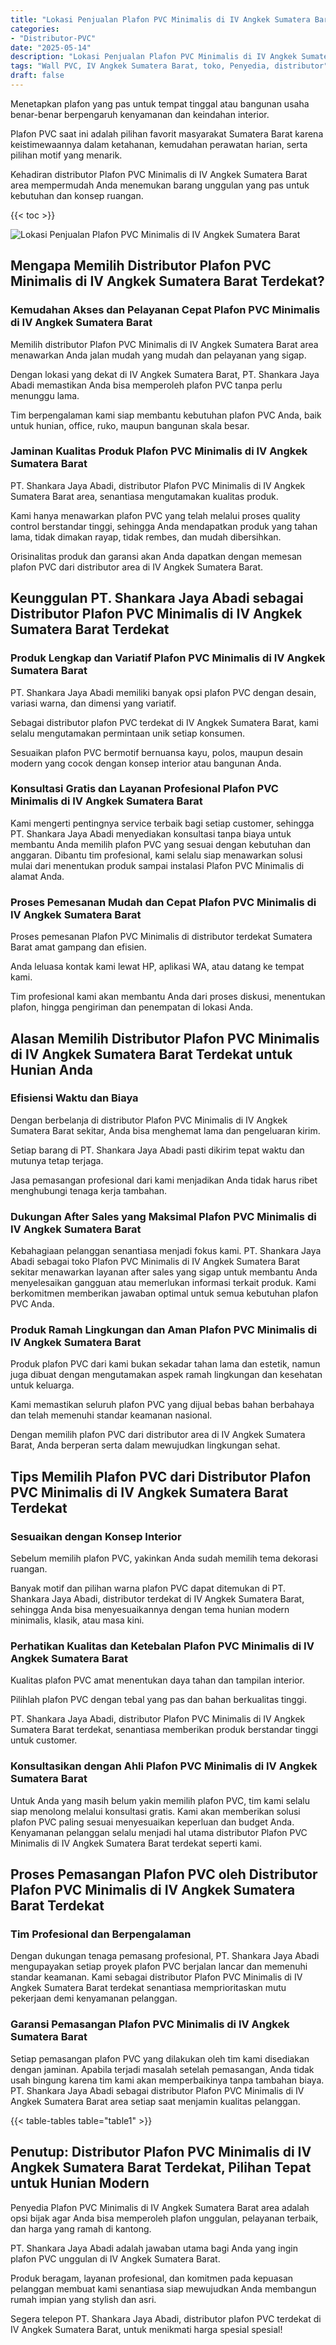 ```yaml
---
title: "Lokasi Penjualan Plafon PVC Minimalis di IV Angkek Sumatera Barat"
categories: 
- "Distributor-PVC"
date: "2025-05-14"
description: "Lokasi Penjualan Plafon PVC Minimalis di IV Angkek Sumatera Barat bagi tempat tinggal, perkantoran, serta gerai. Produk berkualitas, pilihan motif, pilihan warna menarik, beserta layanan instalasi ditangani oleh tim ahli serta jaminan resmi!|Jasa distribusi Plafon PVC Minimalis di IV Angkek Sumatera Barat bagi kebutuhan rumah, perkantoran, atau ritel, beserta panel terbaik dan penempatan oleh tim berpengalaman dan jaminan resmi.|Solusi Plafon PVC Minimalis di IV Angkek Sumatera Barat yang andal bagi tempat tinggal, perkantoran, dan toko, dengan panel terbaik dan penempatan ditangani oleh tenaga ahli ahli serta kepastian resmi.|Distribusi Plafon PVC Minimalis di IV Angkek Sumatera Barat bagi hunian, perkantoran, serta toko, beserta material unggulan dan pemasangan ditangani oleh teknisi profesional, lengkap beserta kepastian resmi.}"
tags: "Wall PVC, IV Angkek Sumatera Barat, toko, Penyedia, distributor"
draft: false
---
```


Menetapkan plafon yang pas untuk tempat tinggal atau bangunan usaha benar-benar berpengaruh kenyamanan dan keindahan interior.

Plafon PVC saat ini adalah pilihan favorit masyarakat Sumatera Barat karena keistimewaannya dalam ketahanan, kemudahan perawatan harian, serta pilihan motif yang menarik.

Kehadiran distributor Plafon PVC Minimalis di IV Angkek Sumatera Barat area mempermudah Anda menemukan barang unggulan yang pas untuk kebutuhan dan konsep ruangan.

{{< toc >}}

![Lokasi Penjualan Plafon PVC Minimalis di IV Angkek Sumatera Barat](/images/Distributor-PVC/Lokasi-Penjualan-Plafon-PVC-Minimalis-di-IV-Angkek-Sumatera-Barat.png)


## Mengapa Memilih Distributor Plafon PVC Minimalis di IV Angkek Sumatera Barat Terdekat?

### Kemudahan Akses dan Pelayanan Cepat Plafon PVC Minimalis di IV Angkek Sumatera Barat

Memilih distributor Plafon PVC Minimalis di IV Angkek Sumatera Barat area menawarkan Anda jalan mudah yang mudah dan pelayanan yang sigap.

Dengan lokasi yang dekat di IV Angkek Sumatera Barat, PT. Shankara Jaya Abadi memastikan Anda bisa memperoleh plafon PVC tanpa perlu menunggu lama.

Tim berpengalaman kami siap membantu kebutuhan plafon PVC Anda, baik untuk hunian, office, ruko, maupun bangunan skala besar.

### Jaminan Kualitas Produk Plafon PVC Minimalis di IV Angkek Sumatera Barat

PT. Shankara Jaya Abadi, distributor Plafon PVC Minimalis di IV Angkek Sumatera Barat area, senantiasa mengutamakan kualitas produk.

Kami hanya menawarkan plafon PVC yang telah melalui proses quality control berstandar tinggi, sehingga Anda mendapatkan produk yang tahan lama, tidak dimakan rayap, tidak rembes, dan mudah dibersihkan.

Orisinalitas produk dan garansi akan Anda dapatkan dengan memesan plafon PVC dari distributor area di IV Angkek Sumatera Barat.

## Keunggulan PT. Shankara Jaya Abadi sebagai Distributor Plafon PVC Minimalis di IV Angkek Sumatera Barat Terdekat

### Produk Lengkap dan Variatif Plafon PVC Minimalis di IV Angkek Sumatera Barat

PT. Shankara Jaya Abadi memiliki banyak opsi plafon PVC dengan desain, variasi warna, dan dimensi yang variatif.

Sebagai distributor plafon PVC terdekat di IV Angkek Sumatera Barat, kami selalu mengutamakan permintaan unik setiap konsumen.

Sesuaikan plafon PVC bermotif bernuansa kayu, polos, maupun desain modern yang cocok dengan konsep interior atau bangunan Anda.

### Konsultasi Gratis dan Layanan Profesional Plafon PVC Minimalis di IV Angkek Sumatera Barat

Kami mengerti pentingnya service terbaik bagi setiap customer, sehingga PT. Shankara Jaya Abadi menyediakan konsultasi tanpa biaya untuk membantu Anda memilih plafon PVC yang sesuai dengan kebutuhan dan anggaran. Dibantu tim profesional, kami selalu siap menawarkan solusi mulai dari menentukan produk sampai instalasi Plafon PVC Minimalis di alamat Anda.

### Proses Pemesanan Mudah dan Cepat Plafon PVC Minimalis di IV Angkek Sumatera Barat

Proses pemesanan Plafon PVC Minimalis di distributor terdekat Sumatera Barat amat gampang dan efisien.

Anda leluasa kontak kami lewat HP, aplikasi WA, atau datang ke tempat kami.

Tim profesional kami akan membantu Anda dari proses diskusi, menentukan plafon, hingga pengiriman dan penempatan di lokasi Anda.

## Alasan Memilih Distributor Plafon PVC Minimalis di IV Angkek Sumatera Barat Terdekat untuk Hunian Anda

### Efisiensi Waktu dan Biaya

Dengan berbelanja di distributor Plafon PVC Minimalis di IV Angkek Sumatera Barat sekitar, Anda bisa menghemat lama dan pengeluaran kirim.

Setiap barang di PT. Shankara Jaya Abadi pasti dikirim tepat waktu dan mutunya tetap terjaga.

Jasa pemasangan profesional dari kami menjadikan Anda tidak harus ribet menghubungi tenaga kerja tambahan.

### Dukungan After Sales yang Maksimal Plafon PVC Minimalis di IV Angkek Sumatera Barat

Kebahagiaan pelanggan senantiasa menjadi fokus kami. PT. Shankara Jaya Abadi sebagai toko Plafon PVC Minimalis di IV Angkek Sumatera Barat sekitar menawarkan layanan after sales yang sigap untuk membantu Anda menyelesaikan gangguan atau memerlukan informasi terkait produk. Kami berkomitmen memberikan jawaban optimal untuk semua kebutuhan plafon PVC Anda.

### Produk Ramah Lingkungan dan Aman Plafon PVC Minimalis di IV Angkek Sumatera Barat

Produk plafon PVC dari kami bukan sekadar tahan lama dan estetik, namun juga dibuat dengan mengutamakan aspek ramah lingkungan dan kesehatan untuk keluarga.

Kami memastikan seluruh plafon PVC yang dijual bebas bahan berbahaya dan telah memenuhi standar keamanan nasional.

Dengan memilih plafon PVC dari distributor area di IV Angkek Sumatera Barat, Anda berperan serta dalam mewujudkan lingkungan sehat.

## Tips Memilih Plafon PVC dari Distributor Plafon PVC Minimalis di IV Angkek Sumatera Barat Terdekat

### Sesuaikan dengan Konsep Interior

Sebelum memilih plafon PVC, yakinkan Anda sudah memilih tema dekorasi ruangan.

Banyak motif dan pilihan warna plafon PVC dapat ditemukan di PT. Shankara Jaya Abadi, distributor terdekat di IV Angkek Sumatera Barat, sehingga Anda bisa menyesuaikannya dengan tema hunian modern minimalis, klasik, atau masa kini.

### Perhatikan Kualitas dan Ketebalan Plafon PVC Minimalis di IV Angkek Sumatera Barat

Kualitas plafon PVC amat menentukan daya tahan dan tampilan interior.

Pilihlah plafon PVC dengan tebal yang pas dan bahan berkualitas tinggi.

PT. Shankara Jaya Abadi, distributor Plafon PVC Minimalis di IV Angkek Sumatera Barat terdekat, senantiasa memberikan produk berstandar tinggi untuk customer.

### Konsultasikan dengan Ahli Plafon PVC Minimalis di IV Angkek Sumatera Barat

Untuk Anda yang masih belum yakin memilih plafon PVC, tim kami selalu siap menolong melalui konsultasi gratis. Kami akan memberikan solusi plafon PVC paling sesuai menyesuaikan keperluan dan budget Anda. Kenyamanan pelanggan selalu menjadi hal utama distributor Plafon PVC Minimalis di IV Angkek Sumatera Barat terdekat seperti kami.

## Proses Pemasangan Plafon PVC oleh Distributor Plafon PVC Minimalis di IV Angkek Sumatera Barat Terdekat

### Tim Profesional dan Berpengalaman

Dengan dukungan tenaga pemasang profesional, PT. Shankara Jaya Abadi mengupayakan setiap proyek plafon PVC berjalan lancar dan memenuhi standar keamanan. Kami sebagai distributor Plafon PVC Minimalis di IV Angkek Sumatera Barat terdekat senantiasa memprioritaskan mutu pekerjaan demi kenyamanan pelanggan.

### Garansi Pemasangan Plafon PVC Minimalis di IV Angkek Sumatera Barat

Setiap pemasangan plafon PVC yang dilakukan oleh tim kami disediakan dengan jaminan. Apabila terjadi masalah setelah pemasangan, Anda tidak usah bingung karena tim kami akan memperbaikinya tanpa tambahan biaya. PT. Shankara Jaya Abadi sebagai distributor Plafon PVC Minimalis di IV Angkek Sumatera Barat area setiap saat menjamin kualitas pelanggan.

{{< table-tables table="table1" >}}

## Penutup: Distributor Plafon PVC Minimalis di IV Angkek Sumatera Barat Terdekat, Pilihan Tepat untuk Hunian Modern

Penyedia Plafon PVC Minimalis di IV Angkek Sumatera Barat area adalah opsi bijak agar Anda bisa memperoleh plafon unggulan, pelayanan terbaik, dan harga yang ramah di kantong.

PT. Shankara Jaya Abadi adalah jawaban utama bagi Anda yang ingin plafon PVC unggulan di IV Angkek Sumatera Barat.

Produk beragam, layanan profesional, dan komitmen pada kepuasan pelanggan membuat kami senantiasa siap mewujudkan Anda membangun rumah impian yang stylish dan asri.

Segera telepon PT. Shankara Jaya Abadi, distributor plafon PVC terdekat di IV Angkek Sumatera Barat, untuk menikmati harga spesial spesial!